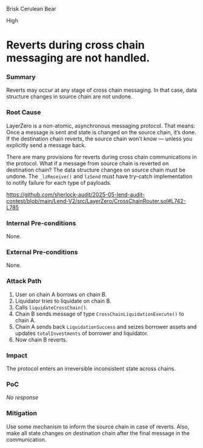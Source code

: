 Brisk Cerulean Bear

High

# Reverts during cross chain messaging are not handled.

### Summary

Reverts may occur at any stage of cross chain messaging. In that case, data structure changes in source chain are not undone.

### Root Cause

LayerZero is a non-atomic, asynchronous messaging protocol. That means:
Once a message is sent and state is changed on the source chain, it’s done.
If the destination chain reverts, the source chain won’t know — unless you explicitly send a message back.

There are many provisions for reverts during cross chain communications in the protocol. What if a message from source chain is reverted on destination chain? The data structure changes on source chain must be undone. The `_lzReceive()` and `lzSend` must have try-catch implementation to notify failure for each type of payloads. 

https://github.com/sherlock-audit/2025-05-lend-audit-contest/blob/main/Lend-V2/src/LayerZero/CrossChainRouter.sol#L742-L785

### Internal Pre-conditions

None.

### External Pre-conditions

None.

### Attack Path

1. User on chain A borrows on chain B.
2. Liquidator tries to liquidate on chain B.
3. Calls `liquidateCrossChain()`.
4. Chain B sends message of type `CrossChainLiquidationExecute()` to chain A.
5. Chain A sends back `LiquidationSuccess` and seizes borrower assets and updates `totalInvestments` of borrower and liquidator.
6. Now chain B reverts.

### Impact

The protocol enters an irreversible inconsistent state across chains.

### PoC

_No response_

### Mitigation

Use some mechanism to inform the source chain in case of reverts. Also, make all state changes on destination chain   after the final message in the communication.